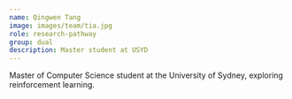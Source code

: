 ```yaml
---
name: Qingwen Tang
image: images/team/tia.jpg
role: research-pathway
group: dual
description: Master student at USYD
---
```

Master of Computer Science student at the University of Sydney, exploring reinforcement learning.